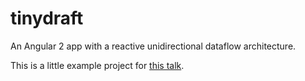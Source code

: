 # tinydraft

An Angular 2 app with a reactive unidirectional dataflow architecture.

This is a little example project for [this talk](https://slidr.io/kahlil/unidirectional-dataflow-architecture-with-rxjs).

